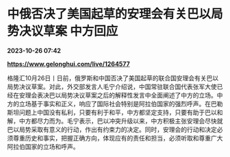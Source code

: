 # 中俄否决了美国起草的安理会有关巴以局势决议草案 中方回应

**2023-10-26 07:42**

**https://www.gelonghui.com/live/1264577**

格隆汇10月26日丨日前，俄罗斯和中国否决了美国起草的联合国安理会有关巴以局势决议草案。对此，外交部发言人毛宁介绍说，中国常驻联合国代表张军大使已经在安理会表决巴以局势决议草案之后的解释性发言中全面阐述了中方的立场。中方的立场基于事实和正义，响应了国际社会特别是阿拉伯国家的强烈呼声。在巴勒斯坦问题上中国没有私利，只要有利于和平，中方都坚定支持，只要有助于巴以和解，中方都尽力而为。毛宁表示，巴以冲突升级以来，中方积极主张安理会尽快就巴以局势采取有意义的行动，作出有约束力的决定。同时，安理会的行动和决定必须尊重历史和事实，把握正确方向，体现应有的责任和担当，必须听取和尊重广大阿拉伯国家的立场和呼声。